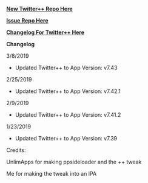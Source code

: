 **[New Twitter++ Repo Here](https://github.com/JMccormick264/TwitterPP)**

**[Issue Repo Here](https://github.com/eni9889/TW-PP-Issues)**

**[Changelog For Twitter++ Here](https://beta.unlimapps.com/changes/com.unlimapps.twitterpp)**

**Changelog**

3/8/2019

 - Updated Twitter++ to App Version: v7.43

2/25/2019

 - Updated Twitter++ to App Version: v7.42.1

2/9/2019

 - Updated Twitter++ to App Version: v7.41.2


1/23/2019

 - Updated Twitter++ to App Version: v7.39

Credits:

UnlimApps for making ppsideloader and the ++ tweak

Me for making the tweak into an IPA

